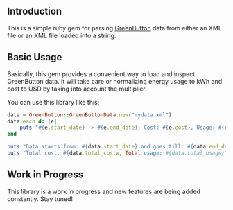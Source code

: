 Introduction
------------

This is a simple ruby gem for parsing [GreenButton] data from either an XML file or an XML file loaded into a string.

Basic Usage
-----------

Basically, this gem provides a convenient way to load and inspect GreenButton data.  It will take care or normalizing
energy usage to kWh and cost to USD by taking into account the multiplier.

You can use this library like this:

```ruby
data = GreenButton::GreenButtonData.new("mydata.xml")
data.each do |e|
    puts "#{e.start_date} -> #{e.end_date}: Cost: #{e.cost}, Usage: #{e.usage}"
end

puts "Data starts from: #{data.start_date} and goes till: #{data.end_date}"
puts "Total cost: #{data.total_costw, Total usage: #{data.total_usage}"
```

Work in Progress
----------------

This library is a work in progress and new features are being added constantly. Stay tuned!

[GreenButton]: http://www.greenbuttondata.org/
